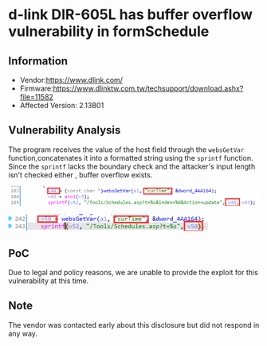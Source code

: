 # d-link DIR-605L has  buffer overflow vulnerability  in formSchedule



## Information

- Vendor:https://www.dlink.com/
- Firmware:https://www.dlinktw.com.tw/techsupport/download.ashx?file=11582
- Affected Version: 2.13B01



## Vulnerability Analysis

The program receives the value of the host field through the `websGetVar` function,concatenates it into a formatted string using the `sprintf` function. Since the `sprintf` lacks the boundary check and the attacker's input length isn't checked either , buffer overflow exists.

![code1](Buffer_overflow-formSchedule-curTime.assets\code1.png)

![code2](Buffer_overflow-formSchedule-curTime.assets\code2.png)



## PoC

 Due to legal and policy reasons, we are unable to provide the exploit for this  vulnerability at this time.



##  Note

The vendor was contacted early about this disclosure but did not respond in any  way.

